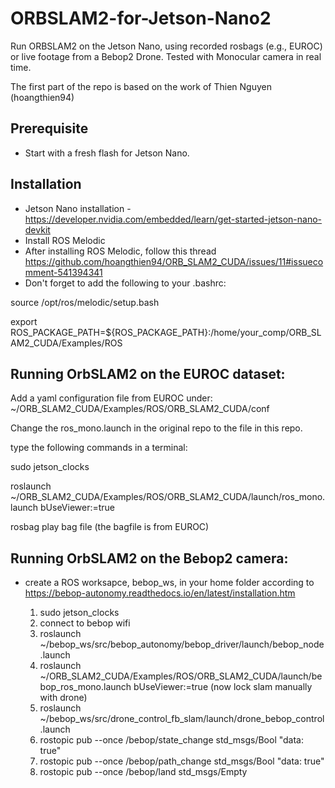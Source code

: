 # ORBSLAM2-for-Jetson-Nano2
Run ORBSLAM2 on the Jetson Nano, using recorded rosbags (e.g., EUROC) or live footage from a Bebop2 Drone.
Tested with Monocular camera in real time.

The first part of the repo is based on the work of Thien Nguyen (hoangthien94)

## Prerequisite
* Start with a fresh flash for Jetson Nano.

## Installation

* Jetson Nano installation -   https://developer.nvidia.com/embedded/learn/get-started-jetson-nano-devkit
* Install ROS Melodic 
* After installing ROS Melodic, follow this thread https://github.com/hoangthien94/ORB_SLAM2_CUDA/issues/11#issuecomment-541394341
* Don't forget to add the following to your .bashrc:

source /opt/ros/melodic/setup.bash

export ROS_PACKAGE_PATH=${ROS_PACKAGE_PATH}:/home/your_comp/ORB_SLAM2_CUDA/Examples/ROS

## Running OrbSLAM2 on the EUROC dataset:

Add a yaml configuration file from EUROC under:
~/ORB_SLAM2_CUDA/Examples/ROS/ORB_SLAM2_CUDA/conf

Change the ros_mono.launch in the original repo to the file in this repo.

type  the following commands in a terminal:

sudo jetson_clocks

roslaunch ~/ORB_SLAM2_CUDA/Examples/ROS/ORB_SLAM2_CUDA/launch/ros_mono.launch bUseViewer:=true

rosbag play  bag file    (the bagfile is from EUROC)

## Running OrbSLAM2 on the Bebop2 camera:
* create a ROS worksapce, bebop_ws, in your home folder according to https://bebop-autonomy.readthedocs.io/en/latest/installation.htm

    1. sudo jetson_clocks
    2. connect to bebop wifi
    3. roslaunch ~/bebop_ws/src/bebop_autonomy/bebop_driver/launch/bebop_node.launch
    4. roslaunch ~/ORB_SLAM2_CUDA/Examples/ROS/ORB_SLAM2_CUDA/launch/bebop_ros_mono.launch bUseViewer:=true
(now lock slam manually with drone)
    5. roslaunch ~/bebop_ws/src/drone_control_fb_slam/launch/drone_bebop_control.launch
    6. rostopic pub --once /bebop/state_change std_msgs/Bool "data: true"
    7. rostopic pub --once /bebop/path_change std_msgs/Bool "data: true"
    8. rostopic pub --once /bebop/land std_msgs/Empty





